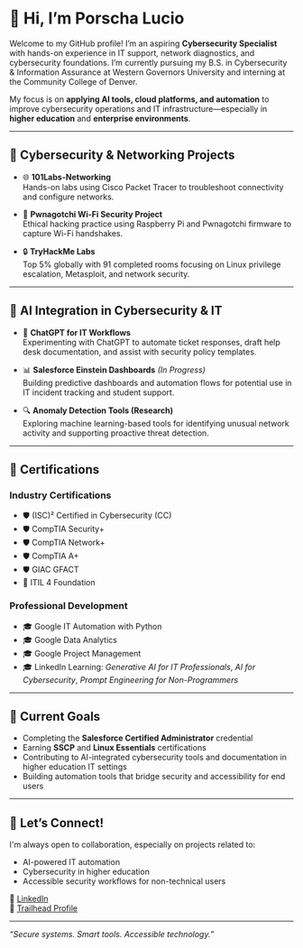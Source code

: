 # 👋 Hi, I’m Porscha Lucio

Welcome to my GitHub profile! I’m an aspiring **Cybersecurity Specialist** with hands-on experience in IT support, network diagnostics, and cybersecurity foundations. I’m currently pursuing my B.S. in Cybersecurity & Information Assurance at Western Governors University and interning at the Community College of Denver.

My focus is on **applying AI tools, cloud platforms, and automation** to improve cybersecurity operations and IT infrastructure—especially in **higher education** and **enterprise environments**.

---

## 🔐 Cybersecurity & Networking Projects

- 🌐 **101Labs-Networking**  
  Hands-on labs using Cisco Packet Tracer to troubleshoot connectivity and configure networks.

- 👾 **Pwnagotchi Wi-Fi Security Project**  
  Ethical hacking practice using Raspberry Pi and Pwnagotchi firmware to capture Wi-Fi handshakes.

- 🔒 **TryHackMe Labs**  
  Top 5% globally with 91 completed rooms focusing on Linux privilege escalation, Metasploit, and network security.

---

## 🤖 AI Integration in Cybersecurity & IT

- 💬 **ChatGPT for IT Workflows**  
  Experimenting with ChatGPT to automate ticket responses, draft help desk documentation, and assist with security policy templates.

- 📊 **Salesforce Einstein Dashboards** *(In Progress)*  
  Building predictive dashboards and automation flows for potential use in IT incident tracking and student support.

- 🔍 **Anomaly Detection Tools (Research)**  
  Exploring machine learning-based tools for identifying unusual network activity and supporting proactive threat detection.

---

## 📜 Certifications

### Industry Certifications
- 🛡️ (ISC)² Certified in Cybersecurity (CC)  
- 🛡️ CompTIA Security+  
- 🛡️ CompTIA Network+  
- 🛡️ CompTIA A+  
- 🛡️ GIAC GFACT  
- 📘 ITIL 4 Foundation

### Professional Development
- 🎓 Google IT Automation with Python  
- 🎓 Google Data Analytics  
- 🎓 Google Project Management  
- 🎓 LinkedIn Learning: *Generative AI for IT Professionals*, *AI for Cybersecurity*, *Prompt Engineering for Non-Programmers*

---

## 🎯 Current Goals

- Completing the **Salesforce Certified Administrator** credential  
- Earning **SSCP** and **Linux Essentials** certifications  
- Contributing to AI-integrated cybersecurity tools and documentation in higher education IT settings  
- Building automation tools that bridge security and accessibility for end users

---

## 🤝 Let’s Connect!

I'm always open to collaboration, especially on projects related to:
- AI-powered IT automation
- Cybersecurity in higher education
- Accessible security workflows for non-technical users

🔗 [LinkedIn](https://www.linkedin.com/in/porschalucio/)  
🔗 [Trailhead Profile](https://www.salesforce.com/trailblazer/polucio)

---

*“Secure systems. Smart tools. Accessible technology.”*
